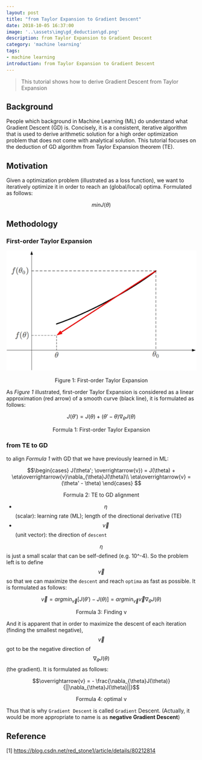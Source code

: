 ```yaml
---
layout: post
title: "from Taylor Expansion to Gradient Descent"
date: 2018-10-05 16:37:00
image: '..\assets\img\gd_deduction\gd.png'
description: from Taylor Expansion to Gradient Descent
category: 'machine learning'
tags:
- machine learning
introduction: from Taylor Expansion to Gradient Descent
---
```


> This tutorial shows how to derive Gradient Descent from Taylor Expansion

## Background
People which background in Machine Learning (ML) do understand what Gradient Descent (GD) is. Concisely, it is a consistent, iterative algorithm that is used to derive arithmetic solution for a high order optimization problem that does not come with analytical solution. This tutorial focuses on the deduction of GD algorithm from Taylor Expansion theorem (TE).

## Motivation
Given a optimization problem (illustrated as a loss function), we want to iteratively optimize it in order to reach an (global/local) optima. Formulated as follows:

$$min J(\theta)$$

## Methodology

### First-order Taylor Expansion
![Figure 1](..\assets\img\gd_deduction\taylor_approx.png)
<center>Figure 1: First-order Taylor Expansion</center>

As *Figure 1* illustrated, first-order Taylor Expansion is considered as a linear approximation (red arrow) of a smooth curve (black line), it is formulated as follows:

$$J(\theta') = J(\theta) + (\theta' - \theta)\nabla_{\theta}J(\theta)$$

<center>Formula 1: First-order Taylor Expansion</center>

### from TE to GD
to align *Formula 1* with GD that we have previously learned in ML:

$$\begin{cases}
J(\theta'; \overrightarrow{v}) = J(\theta) + \eta\overrightarrow{v}\nabla_{\theta}J(\theta)\\
\eta\overrightarrow{v} = (\theta' - \theta)
\end{cases}
$$

<center>Formula 2: TE to GD alignment</center>

- $$\eta$$ (scalar): learning rate (ML); length of the directional derivative (TE)
- $$\overrightarrow{v}$$ (unit vector): the direction of `descent`  

$$\eta$$ is just a small scalar that can be self-defined (e.g. 10^-4). So the problem left is to define $$\overrightarrow{v}$$ so that we can maximize the `descent` and reach `optima` as fast as possible. It is formulated as follows:

$$\overrightarrow{v} = arg min_{\overrightarrow{v}} [J(\theta') - J(\theta)] = arg min_{\overrightarrow{v}} \overrightarrow{v}\nabla_{\theta}J(\theta)$$  

<center>Formula 3: Finding v</center>

And it is apparent that in order to maximize the descent of each iteration (finding the smallest negative), $$\overrightarrow{v}$$ got to be the negative direction of $$\nabla_{\theta}J(\theta)$$ (the gradient). It is formulated as follows:

$$\overrightarrow{v} =  - \frac{\nabla_{\theta}J(\theta)}{||\nabla_{\theta}J(\theta)||}$$

<center>Formula 4: optimal v</center>

Thus that is why `Gradient Descent` is called `Gradient` Descent. (Actually, it would be more appropriate to name is as **negative Gradient Descent**)

## Reference
[1] https://blog.csdn.net/red_stone1/article/details/80212814





